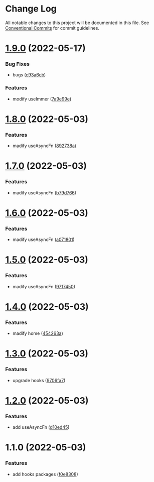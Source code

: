 # Change Log

All notable changes to this project will be documented in this file.
See [Conventional Commits](https://conventionalcommits.org) for commit guidelines.

# [1.9.0](https://github.com/cutefcc/fcc-project/compare/@mmfcc/hooks@1.8.0...@mmfcc/hooks@1.9.0) (2022-05-17)


### Bug Fixes

* bugs ([c93a6cb](https://github.com/cutefcc/fcc-project/commit/c93a6cb1bd1e227ec8ae37b96f41e2bbc419fefb))


### Features

* modify useImmer ([7a9e99e](https://github.com/cutefcc/fcc-project/commit/7a9e99e5f0e215883f5a6a1a8a82b5c288aac343))





# [1.8.0](https://github.com/cutefcc/fcc-project/compare/@mmfcc/hooks@1.7.0...@mmfcc/hooks@1.8.0) (2022-05-03)


### Features

* madify useAsyncFn ([892738a](https://github.com/cutefcc/fcc-project/commit/892738a5288f2b25c4efbb46a4995d22098fc3fa))





# [1.7.0](https://github.com/cutefcc/fcc-project/compare/@mmfcc/hooks@1.6.0...@mmfcc/hooks@1.7.0) (2022-05-03)


### Features

* madify useAsyncFn ([b79d766](https://github.com/cutefcc/fcc-project/commit/b79d766cf644021c780b3cc9e8b1995c90c63a9c))





# [1.6.0](https://github.com/cutefcc/fcc-project/compare/@mmfcc/hooks@1.5.0...@mmfcc/hooks@1.6.0) (2022-05-03)


### Features

* madify useAsyncFn ([a071801](https://github.com/cutefcc/fcc-project/commit/a071801e692aa3fa389ef598cec4fe4025f20d03))





# [1.5.0](https://github.com/cutefcc/fcc-project/compare/@mmfcc/hooks@1.4.0...@mmfcc/hooks@1.5.0) (2022-05-03)


### Features

* madify useAsyncFn ([9717450](https://github.com/cutefcc/fcc-project/commit/971745068dfb7570ac54838de4a0149216125c68))





# [1.4.0](https://github.com/cutefcc/fcc-project/compare/@mmfcc/hooks@1.3.0...@mmfcc/hooks@1.4.0) (2022-05-03)


### Features

* madify home ([454263a](https://github.com/cutefcc/fcc-project/commit/454263a10ae4a7f369809fd916aea444a02cd231))





# [1.3.0](https://github.com/cutefcc/fcc-project/compare/@mmfcc/hooks@1.2.0...@mmfcc/hooks@1.3.0) (2022-05-03)


### Features

* upgrade hooks ([9706fa7](https://github.com/cutefcc/fcc-project/commit/9706fa751b1a8241c4738d39678329bc893c749f))





# [1.2.0](https://github.com/cutefcc/fcc-project/compare/@mmfcc/hooks@1.1.0...@mmfcc/hooks@1.2.0) (2022-05-03)


### Features

* add useAsyncFn ([d10ed45](https://github.com/cutefcc/fcc-project/commit/d10ed45447366906ae2cf3cf4b2b8b0e3abefeb7))





# 1.1.0 (2022-05-03)


### Features

* add hooks packages ([f0e8308](https://github.com/cutefcc/fcc-project/commit/f0e8308b0ee0230304d3580aab9c32bed0c7cd38))
